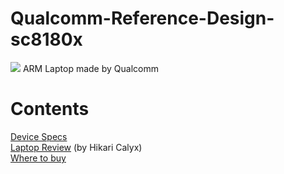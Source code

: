 # Qualcomm-Reference-Design-sc8180x

<img src="https://github.com/daviiid99/Qualcomm-Reference-Design-sc8180x/blob/main/Laptop.jpg">
ARM Laptop made by Qualcomm

# Contents
<a href="https://github.com/daviiid99/Qualcomm-Reference-Design-sc8180x/wiki/Qualcomm-Reference-Design-sc8180x-(Specs)">Device Specs</a><br/>
<a href="https://m.bilibili.com/video/BV1vi4y1c7hf">Laptop Review</a> (by Hikari Calyx) <br/>
<a href="https://m.intl.taobao.com/detail/detail.html?id=610049938021&spm=a21wu.10013511.7.1">Where to buy</a>
